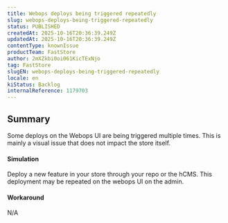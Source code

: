 ```yaml
---
title: Webops deploys being triggered repeatedly
slug: webops-deploys-being-triggered-repeatedly
status: PUBLISHED
createdAt: 2025-10-16T20:36:39.249Z
updatedAt: 2025-10-16T20:36:39.249Z
contentType: knownIssue
productTeam: FastStore
author: 2mXZkbi0oi061KicTExNjo
tag: FastStore
slugEN: webops-deploys-being-triggered-repeatedly
locale: en
kiStatus: Backlog
internalReference: 1179703
---
```


## Summary


Some deploys on the Webops UI are being triggered multiple times. This is mainly a visual issue that does not impact the store itself.


#### Simulation


Deploy a new feature in your store through your repo or the hCMS. This deployment may be repeated on the webops UI on the admin.


#### Workaround


N/A



